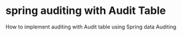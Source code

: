# spring auditing with Audit Table
How to implement auditing with Audit table using Spring data Auditing
